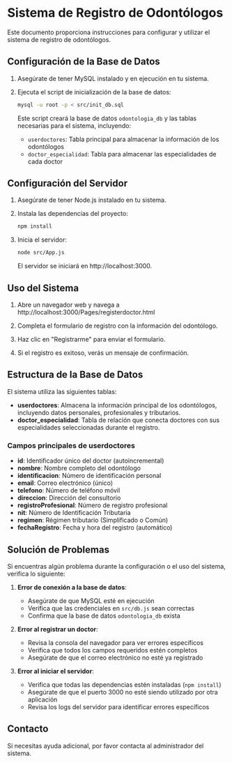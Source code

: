 # Sistema de Registro de Odontólogos

Este documento proporciona instrucciones para configurar y utilizar el sistema de registro de odontólogos.

## Configuración de la Base de Datos

1. Asegúrate de tener MySQL instalado y en ejecución en tu sistema.

2. Ejecuta el script de inicialización de la base de datos:

   ```bash
   mysql -u root -p < src/init_db.sql
   ```

   Este script creará la base de datos `odontologia_db` y las tablas necesarias para el sistema, incluyendo:
   - `userdoctores`: Tabla principal para almacenar la información de los odontólogos
   - `doctor_especialidad`: Tabla para almacenar las especialidades de cada doctor

## Configuración del Servidor

1. Asegúrate de tener Node.js instalado en tu sistema.

2. Instala las dependencias del proyecto:

   ```bash
   npm install
   ```

3. Inicia el servidor:

   ```bash
   node src/App.js
   ```

   El servidor se iniciará en http://localhost:3000.

## Uso del Sistema

1. Abre un navegador web y navega a http://localhost:3000/Pages/registerdoctor.html

2. Completa el formulario de registro con la información del odontólogo.

3. Haz clic en "Registrarme" para enviar el formulario.

4. Si el registro es exitoso, verás un mensaje de confirmación.

## Estructura de la Base de Datos

El sistema utiliza las siguientes tablas:

- **userdoctores**: Almacena la información principal de los odontólogos, incluyendo datos personales, profesionales y tributarios.
- **doctor_especialidad**: Tabla de relación que conecta doctores con sus especialidades seleccionadas durante el registro.

### Campos principales de userdoctores

- **id**: Identificador único del doctor (autoincremental)
- **nombre**: Nombre completo del odontólogo
- **identificacion**: Número de identificación personal
- **email**: Correo electrónico (único)
- **telefono**: Número de teléfono móvil
- **direccion**: Dirección del consultorio
- **registroProfesional**: Número de registro profesional
- **nit**: Número de Identificación Tributaria
- **regimen**: Régimen tributario (Simplificado o Común)
- **fechaRegistro**: Fecha y hora del registro (automático)

## Solución de Problemas

Si encuentras algún problema durante la configuración o el uso del sistema, verifica lo siguiente:

1. **Error de conexión a la base de datos**:
   - Asegúrate de que MySQL esté en ejecución
   - Verifica que las credenciales en `src/db.js` sean correctas
   - Confirma que la base de datos `odontologia_db` exista

2. **Error al registrar un doctor**:
   - Revisa la consola del navegador para ver errores específicos
   - Verifica que todos los campos requeridos estén completos
   - Asegúrate de que el correo electrónico no esté ya registrado

3. **Error al iniciar el servidor**:
   - Verifica que todas las dependencias estén instaladas (`npm install`)
   - Asegúrate de que el puerto 3000 no esté siendo utilizado por otra aplicación
   - Revisa los logs del servidor para identificar errores específicos



## Contacto

Si necesitas ayuda adicional, por favor contacta al administrador del sistema.